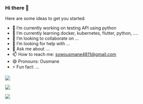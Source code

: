 ### Hi there 👋

Here are some ideas to get you started:

- 🔭 I’m currently working on testing API using python 
- 🌱 I’m currently learning docker, kubernetes, flutter, python, ....
- 👯 I’m looking to collaborate on ...
- 🤔 I’m looking for help with ...
- 💬 Ask me about ...
- 📫 How to reach me: sowousmane4811@gmail.com
- 😄 Pronouns: Ousmane
- ⚡ Fun fact: ...

![](https://github-profile-summary-cards.vercel.app/api/cards/profile-details?username=sowousmane&theme=default)

![](https://github-profile-summary-cards.vercel.app/api/cards/stats?username=sowousmane&theme=default)

![](https://github-profile-summary-cards.vercel.app/api/cards/repos-per-language?username=sowousmane&theme=default)

